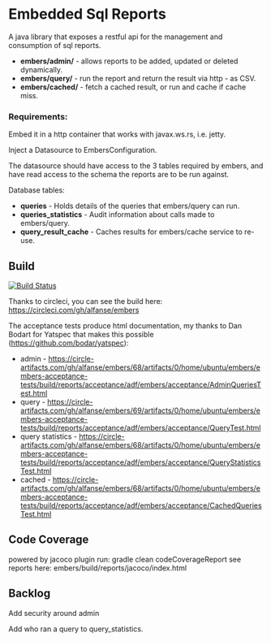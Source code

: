 # Embedded Sql Reports
A java library that exposes a restful api for the management and consumption of sql reports.

* **embers/admin/** - allows reports to be added, updated or deleted dynamically.
* **embers/query/<query name>** - run the report and return the result via http - as CSV.
* **embers/cached/<query name>** - fetch a cached result, or run and cache if cache miss.

### Requirements:
Embed it in a http container that works with javax.ws.rs, i.e. jetty.

Inject a Datasource to EmbersConfiguration.

The datasource should have access to the 3 tables required by embers, and have read access to the schema the reports are to be run against.

Database tables:

* **queries** - Holds details of the queries that embers/query can run.
* **queries_statistics** - Audit information about calls made to embers/query.
* **query_result_cache** - Caches results for embers/cache service to re-use.

## Build
[![Build Status](https://circleci.com/gh/alfanse/embers.svg?branch=master)](https://circleci.com/gh/alfanse/embers)

Thanks to circleci, you can see the build here: https://circleci.com/gh/alfanse/embers

The acceptance tests produce html documentation, my thanks to Dan Bodart for Yatspec that makes this possible (https://github.com/bodar/yatspec):

* admin - https://circle-artifacts.com/gh/alfanse/embers/68/artifacts/0/home/ubuntu/embers/embers-acceptance-tests/build/reports/acceptance/adf/embers/acceptance/AdminQueriesTest.html
* query - https://circle-artifacts.com/gh/alfanse/embers/69/artifacts/0/home/ubuntu/embers/embers-acceptance-tests/build/reports/acceptance/adf/embers/acceptance/QueryTest.html
* query statistics - https://circle-artifacts.com/gh/alfanse/embers/68/artifacts/0/home/ubuntu/embers/embers-acceptance-tests/build/reports/acceptance/adf/embers/acceptance/QueryStatisticsTest.html
* cached - https://circle-artifacts.com/gh/alfanse/embers/68/artifacts/0/home/ubuntu/embers/embers-acceptance-tests/build/reports/acceptance/adf/embers/acceptance/CachedQueriesTest.html

## Code Coverage
powered by jacoco plugin
run:
 gradle clean codeCoverageReport
see reports here:
 embers/build/reports/jacoco/index.html

## Backlog

Add security around admin

Add who ran a query to query_statistics.


